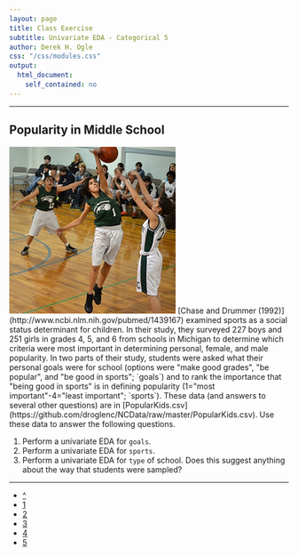 ```yaml
---
layout: page
title: Class Exercise
subtitle: Univariate EDA - Categorical 5
author: Derek H. Ogle
css: "/css/modules.css"
output:
  html_document:
    self_contained: no
---
```


----

## Popularity in Middle School
<img src="../zimgs/sports_kids_1.jpg" alt="Sports Kids" class="img-right">
[Chase and Drummer (1992)](http://www.ncbi.nlm.nih.gov/pubmed/1439167) examined sports as a social status determinant for children.  In their study, they surveyed 227 boys and 251 girls in grades 4, 5, and 6 from schools in Michigan to determine which criteria were most important in determining personal, female, and male popularity.  In two parts of their study, students were asked what their personal goals were for school (options were "make good grades", "be popular", and "be good in sports"; `goals`) and to rank the importance that "being good in sports" is in defining popularity (1="most important"-4="least important"; `sports`).  These data (and answers to several other questions) are in [PopularKids.csv](https://github.com/droglenc/NCData/raw/master/PopularKids.csv).  Use these data to answer the following questions.

1. Perform a univariate EDA for `goals`.
1. Perform a univariate EDA for `sports`.
1. Perform a univariate EDA for `type` of school.  Does this suggest anything about the way that students were sampled?

----

<div class="text-center">
<ul class="pagination pagination-lg">
  <li><a href="index.html">^</a></li>
  <li><a href="CE1.html">1</a></li>
  <li><a href="CE2.html">2</a></li>
  <li><a href="CE3.html">3</a></li>
  <li><a href="CE4.html">4</a></li>
  <li class="active"><a href="#">5</a></li>
</ul>
